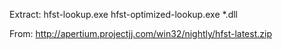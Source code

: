 Extract:
hfst-lookup.exe
hfst-optimized-lookup.exe
*.dll

From:
http://apertium.projectjj.com/win32/nightly/hfst-latest.zip
